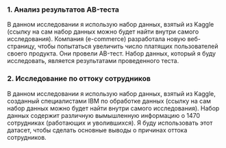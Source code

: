 ### **1. Анализ результатов AB-теста**   
В данном исследовании я использую набор данных, взятый из Kaggle (ссылку на сам набор данных можно будет найти внутри самого исследования).   Компания (e-commerce) разработала новую веб-страницу, чтобы попытаться увеличить число платящих пользователей своего продукта. Они провели AB-тест. Набор данных, который я буду исследовать, является результатами проведенного теста.
### **2. Исследование по оттоку сотрудников**
В данном исследовании я использую набор данных, взятый из Kaggle, созданный специалистами IBM по обработке данных (ссылку на сам набор данных можно будет найти внутри самого исследования).   Набор данных содержит различную вымышленную информацию о 1470 сотрудниках (работающих и уволившихся). Я буду использовать этот датасет, чтобы сделать основные выводы о причинах оттока сотрудников.
